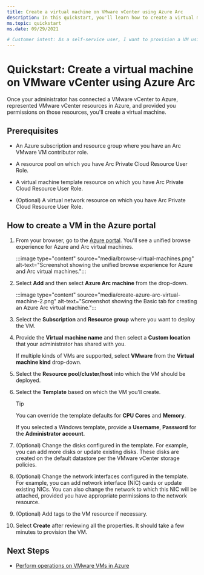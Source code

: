 ```yaml
---
title: Create a virtual machine on VMware vCenter using Azure Arc
description: In this quickstart, you'll learn how to create a virtual machine on VMware vCenter using Azure Arc
ms.topic: quickstart 
ms.date: 09/29/2021

# Customer intent: As a self-service user, I want to provision a VM using vCenter resources through Azure so that I can deploy my code
---
```


# Quickstart: Create a virtual machine on VMware vCenter using Azure Arc

Once your administrator has connected a VMware vCenter to Azure, represented VMware vCenter resources in Azure, and provided you permissions on those resources, you'll create a virtual machine.

## Prerequisites

- An Azure subscription and resource group where you have an Arc VMware VM contributor role.

- A resource pool on which you have Arc Private Cloud Resource User Role.

- A virtual machine template resource on which you have Arc Private Cloud Resource User Role.

- (Optional) A virtual network resource on which you have Arc Private Cloud Resource User Role.

## How to create a VM in the Azure portal

1. From your browser, go to the [Azure portal](https://aka.ms/AzureArcVM). You'll see a unified browse experience for Azure and Arc virtual machines.

   :::image type="content" source="media/browse-virtual-machines.png" alt-text="Screenshot showing the unified browse experience for Azure and Arc virtual machines.":::

1. Select **Add** and then select **Azure Arc machine** from the drop-down.

   :::image type="content" source="media/create-azure-arc-virtual-machine-2.png" alt-text="Screenshot showing the Basic tab for creating an Azure Arc virtual machine.":::

1. Select the **Subscription** and **Resource group** where you want to deploy the VM.

1. Provide the **Virtual machine name** and then select a **Custom location** that your administrator has shared with you.

   If multiple kinds of VMs are supported, select **VMware** from the **Virtual machine kind** drop-down.

1. Select the **Resource pool/cluster/host** into which the VM should be deployed.

1. Select the **Template** based on which the VM you'll create.

   >[!TIP]
   >You can override the template defaults for **CPU Cores** and **Memory**.

   If you selected a Windows template, provide a **Username**, **Password** for the **Administrator account**.

1. (Optional) Change the disks configured in the template. For example, you can add more disks or update existing disks. These disks are created on the default datastore per the VMware vCenter storage policies.

1. (Optional) Change the network interfaces configured in the template. For example, you can add network interface (NIC) cards or update existing NICs. You can also change the network to which this NIC will be attached, provided you have appropriate permissions to the network resource.

1. (Optional) Add tags to the VM resource if necessary.

1. Select **Create** after reviewing all the properties.  It should take a few minutes to provision the VM.

## Next Steps

- [Perform operations on VMware VMs in Azure](manage-vmware-vms-in-azure.md)
